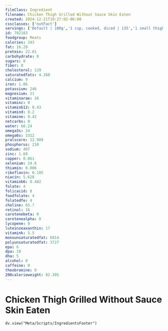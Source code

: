 ```yaml
---
fileClass: Ingredient
filename: Chicken Thigh Grilled Without Sauce Skin Eaten
created: 2024-12-21T19:27:02-06:00
cssclasses: ['nutFact']
servings: ['Default | 100g','1 cup, cooked, diced | 135','1 small thigh | 75','1 medium thigh | 80','1 large thigh | 105','1 thigh, ns as to size | 80','1 oz, cooked | 28']
id: 782183
foodgroup: Meats
calories: 243
fat: 16.29
protein: 22.61
carbohydrate: 0
sugars: 0
fiber: 0
cholesterol: 129
saturatedfats: 4.268
calcium: 9
iron: 1.06
potassium: 246
magnesium: 21
vitaminarae: 16
vitaminc: 0
vitaminb12: 0.43
vitamind: 0.2
vitamine: 0.42
netcarbs: 0
water: 60.24
omega3s: 24
omega6s: 3312
pralscore: 12.989
phosphorus: 210
sodium: 407
zinc: 1.68
copper: 0.061
selenium: 24.6
thiamin: 0.086
riboflavin: 0.185
niacin: 5.628
vitaminb6: 0.402
folate: 4
folicacid: 0
foodfolate: 4
folatedfe: 4
choline: 65.7
retinol: 16
carotenebeta: 0
carotenealpha: 0
lycopene: 0
luteinzeaxanthin: 17
vitamink: 5.5
monounsaturatedfat: 6914
polyunsaturatedfat: 3727
epa: 6
dpa: 10
dha: 5
alcohol: 0
caffeine: 0
theobromine: 0
200calorieweight: 82.305
---
```


# Chicken Thigh Grilled Without Sauce Skin Eaten

```dataviewjs
dv.view("Meta/Scripts/IngredientsFooter")
```